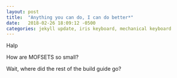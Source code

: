 ```yaml
---
layout: post
title:  "Anything you can do, I can do better*"
date:   2018-02-26 18:09:12 -0500
categories: jekyll update, iris keyboard, mechanical keyboard
---
```


Halp

How are MOFSETS so small?

Wait, where did the rest of the build guide go?